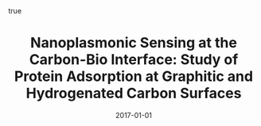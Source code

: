 ---
id: zenNanoplasmonicSensingCarbonbio2017
title: 'Nanoplasmonic Sensing at the Carbon-Bio Interface: Study of Protein Adsorption
  at Graphitic and Hydrogenated Carbon Surfaces'
date: '2017-01-01'
authors:
- Zen, Federico and Karanikolas, Vasilios D and Behan, James A and Andersson, Jenny
  and Ciapetti, Guido and Bradley, A Louise and Colavita, Paula E
doi: 10.1021/acs.langmuir.7b00612
publication: 'In: *Langmuir* 33'
publication_types:
- '1'
selected: false
tags: []
projects: []
math: true
url: https://doi.org/10.1021/acs.langmuir.7b00612
external: true

---